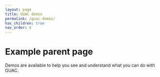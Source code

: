 ```yaml
---
layout: page
title: GUAC demos
permalink: /guac-demos/
has_children: true
nav_order: 4
---
```

# Example parent page

Demos are available to help you see and understand what you can do with GUAC.